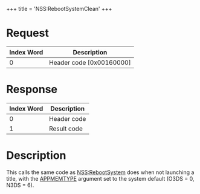 +++
title = 'NSS:RebootSystemClean'
+++

# Request

| Index Word | Description                |
|------------|----------------------------|
| 0          | Header code \[0x00160000\] |

# Response

| Index Word | Description |
|------------|-------------|
| 0          | Header code |
| 1          | Result code |

# Description

This calls the same code as
[NSS:RebootSystem](NSS:RebootSystem "wikilink") does when not launching
a title, with the
[APPMEMTYPE](Configuration_Memory#APPMEMTYPE "wikilink") argument set to
the system default (O3DS = 0, N3DS = 6).
